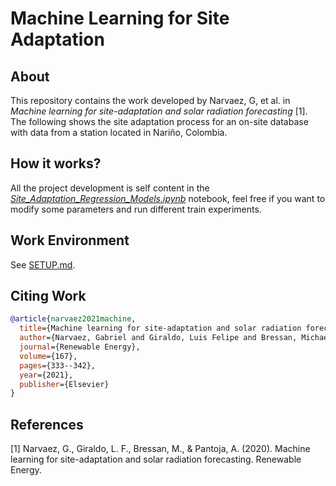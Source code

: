 # Machine Learning for Site Adaptation

## About

This repository contains the work developed by Narvaez, G, et al. in *Machine learning for site-adaptation and solar
radiation forecasting* [1]. The following shows the site adaptation process for an on-site database with data from a
station located in Nariño, Colombia.

## How it works?

All the project development is self content in the [*Site_Adaptation_Regression_Models.ipynb*](Site_Adaptation_Regression_Models.ipynb) notebook, feel free if you want to modify some parameters and run different train experiments.

## Work Environment

See [SETUP.md](SETUP.md).

## Citing Work

```BibTeX
@article{narvaez2021machine,
  title={Machine learning for site-adaptation and solar radiation forecasting},
  author={Narvaez, Gabriel and Giraldo, Luis Felipe and Bressan, Michael and Pantoja, Andres},
  journal={Renewable Energy},
  volume={167},
  pages={333--342},
  year={2021},
  publisher={Elsevier}
}
```

## References

[1] Narvaez, G., Giraldo, L. F., Bressan, M., & Pantoja, A. (2020). Machine learning for site-adaptation and solar 
radiation forecasting. Renewable Energy.
